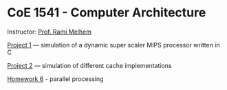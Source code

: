 CoE 1541 - Computer Architecture
=================================================

Instructor: [Prof. Rami Melhem](http://people.cs.pitt.edu/~melhem/)

[Project 1](project-1/description.pdf) — simulation of a dynamic super scaler MIPS processor written in C

[Project 2](project-2/description.pdf) — simulation of different cache implementations

[Homework 6](homework-6/description.pdf) - parallel processing

